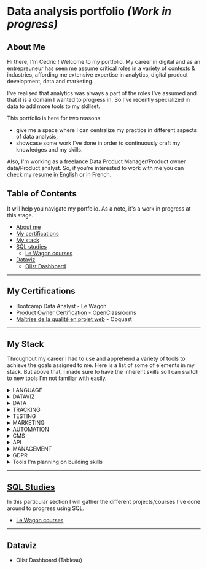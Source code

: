 # Data analysis portfolio *(Work in progress)*

## About Me ##

Hi there, I'm Cedric ! Welcome to my portfolio. My career in digital and as an entrepreuneur has seen me assume critical roles in a variety of contexts & industries, affording me extensive expertise in analytics, digital product development, data and marketing. 

I've realised that analytics was always a part of the roles I've assumed and that it is a domain I wanted to progress in. So I've recently specialized in data to add more tools to my skillset. 

This portfolio is here for two reasons: 
- give me a space where I can centralize my practice in different aspects of data analysis,
- showcase some work I've done in order to continuously craft my knowledges and my skills.

Also, I'm working as a freelance Data Product Manager/Product owner data/Product analyst. So, if you're interested to work with me you can check my [resume in English](https://github.com/Cedric-Delanchy/data-analysis-portfolio/blob/main/Resume_Cedric-Delanchy_EN.pdf) or [in French](https://github.com/Cedric-Delanchy/data-analysis-portfolio/blob/main/CV-Cedric_Delanchy.pdf).

## Table of Contents ##

It will help you navigate my portfolio. As a note, it's a work in progress at this stage. 

- [About me](#about-me)
- [My certifications](#my-certifications)
- [My stack](#my-stack)
- [SQL studies](#sql-studies)
  - [Le Wagon courses](https://github.com/Cedric-Delanchy/sql-studies-portfolio/tree/main/le-wagon-sql)
- [Dataviz](#dataviz)
  - [Olist Dashboard]() 

---
## My Certifications ## 

- Bootcamp Data Analyst - Le Wagon
- [Product Owner Certification](https://github.com/Cedric-Delanchy/data-analysis-portfolio/blob/main/Certification-PO_OpenClassrooms.pdf) - OpenClassrooms
- [Maîtrise de la qualité en projet web](https://github.com/Cedric-Delanchy/data-analysis-portfolio/blob/main/certification_opquast.pdf) - Opquast

---
## My Stack ##

Throughout my career I had to use and apprehend a variety of tools to achieve the goals assigned to me. Here is a list of some of elements in my stack. But above that, I made sure to have the inherent skills so I can switch to new tools I'm not familiar with easily. 

<details>
  <summary> LANGUAGE </summary>

- SQL
- Python
- Python (ML)
</details>

<details>
   <summary> DATAVIZ </summary>

- Metabase
- Power BI
- Looker
- Tableau
</details>

<details>
   <summary> DATA </summary>

- DBT
- Fivetran
- Census
- Bigquery
- MongoDB
- Airflow
</details>

<details>
   <summary> TRACKING </summary>

- GTM (intermediate)
- Segment (advanced)
- Mixpanel
- June.so
- GA4
</details>

<details>
   <summary> TESTING </summary>

- Hotjar
</details>

<details>
   <summary> MARKETING </summary>

- Mailjet
- Canva
- Customer.io
- Klaviyo
- Taguchi
- Canny.io
- Mobile Action
</details>

<details>
  <summary> AUTOMATION </summary>

- Make
- Zapier
</details>

<details>
   <summary> CMS </summary>

- Shopify
- Prismic
- Strapi
- Jahia
- Wordpress
</details>

<details>
   <summary> API </summary>

</details>

<details>
   <summary> MANAGEMENT </summary>

- Clickup
- Notion
- Redmine
- Trello
- Miro / Mural
</details>

<details>
  <summary> GDPR </summary>
- Cookiebot
</details>

<details>
   <summary> Tools I'm planning on building skills </summary>
- Databricks
- Spark
- Castor Doc
- Retool
- Addingwell
- Rudderstack
- SQLMesh
- N8N
</details>

---

## [SQL Studies](https://github.com/Cedric-Delanchy/sql-studies-portfolio) ##

In this particular section I will gather the different projects/courses I've done around to progress using SQL. 

- [Le Wagon courses](https://github.com/Cedric-Delanchy/sql-studies-portfolio/tree/main/le-wagon-sql)

---

## Dataviz ##

- Olist Dashboard (Tableau)


